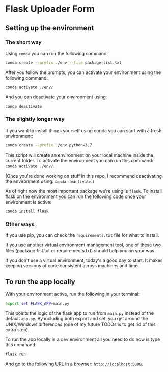 # Flask Uploader Form

## Setting up the environment

### The short way

Using `conda` you can run the following command:

```bash
conda create --prefix ./env --file package-list.txt
```

After you follow the prompts, you can activate your environment using the following command:

```bash
conda activate ./env/
```

And you can deactivate your environment using:

```bash
conda deactivate
```

### The slightly longer way

If you want to install things yourself using conda you can start with a fresh environment:

```bash
conda create --prefix ./env python=3.7
```

This script will create an environment on your local machine inside the current folder. To activate the environment you can run this command: `conda activate ./env/`.

(Once you're done working on stuff in this repo, I recommend deactivating the environment using: `conda deactivate`.)

As of right now the most important package we're using is `flask`. To install flask on the environment you can run the following code once your environment is active:

```
conda install flask
```

### Other ways

If you use pip, you can check the `requirements.txt` file for what to install.

If you use another virtual environment management tool, one of these two files (package-list.txt or requirements.txt) should help you on your way.

If you don't use a virtual environment, today's a good day to start. It makes keeping versions of code consistent across machines and time.

## To run the app locally

With your environment active, run the following in your terminal:

```bash
export set FLASK_APP=main.py
```

This points the logic of the flask app to run from `main.py` instead of the default `app.py`. By including both export and set, you get around the UNIX/Windows differences (one of my future TODOs is to get rid of this extra step).

To run the app locally in a dev environment all you need to do now is type this command:

```bash
flask run
```

And go to the following URL in a browser: [`http://localhost:5000`](http://localhost:5000).
